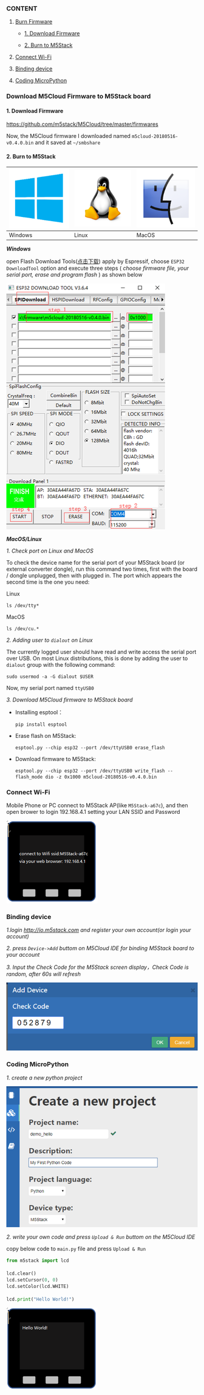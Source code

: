 
### CONTENT

1. [Burn Firmware](#Burn-Firmwared)

    - [1. Download Firmware](#1-download-firmware)
   
    - [2. Burn to M5Stack](#2-Burn-to-M5Stack)

1. [Connect Wi-Fi](#connect-wi-fi)

3. [Binding device](#binding-device)

4. [Coding MicroPython](#coding-micropython)


### Download M5Cloud Firmware to M5Stack board
#### 1. Download Firmware
https://github.com/m5stack/M5Cloud/tree/master/firmwares
  
Now, the M5Cloud firmware I downloaded named `m5cloud-20180516-v0.4.0.bin`
and it saved at `~/smbshare`

#### 2. Burn to M5Stack
![image](platform_picture/windows-logo1.png) | ![image](platform_picture/linux-logo1.png) | ![image](platform_picture/macos-logo1.png) 
---|---|---
Windows | Linux | MacOS

***Windows***

open Flash Download Tools([点击下载](https://www.espressif.com/sites/default/files/tools/flash_download_tools_v3.6.4.rar)) apply by Espressif, choose `ESP32 DownloadTool` option and execute three steps ( *choose firmware file, your serial port, erase and program flash* ) as shown below

![image](M5Stack_MicroPython_UserGuidePictures/windows_download_firmware.png)



***MacOS/Linux***

*1. Check port on Linux and MacOS*

  To check the device name for the serial port of your M5Stack board (or external converter dongle), run this command two times, first with the board / dongle unplugged, then with plugged in. The port which appears the second time is the one you need:

  Linux

  ```
  ls /dev/tty*
  ```
  
  MacOS

  ```
  ls /dev/cu.*
  ```


*2. Adding user to `dialout` on Linux*

The currently logged user should have read and write access the serial port over USB. On most Linux distributions, this is done by adding the user to `dialout` group with the following command:

  ```
  sudo usermod -a -G dialout $USER
  ```
Now, my serial port named `ttyUSB0`

*3. Download M5Cloud firmware to M5Stack board*
  - Installing esptool：
    ```
    pip install esptool
    ```
  - Erase flash on M5Stack:
    ```
    esptool.py --chip esp32 --port /dev/ttyUSB0 erase_flash
    ```
  - Download firmware to M5Stack: 
    ```
    esptool.py --chip esp32 --port /dev/ttyUSB0 write_flash --flash_mode dio -z 0x1000 m5cloud-20180516-v0.4.0.bin
    ```
    
### Connect Wi-Fi


Mobile Phone or PC connect to M5Stack AP(like `M5Stack-a67c`), and then open brower to login 192.168.4.1 setting your LAN SSID and Password

![image](M5Stack_MicroPython_UserGuidePictures/m5stack_connet_wifi.png)

### Binding device

*1.login http://io.m5stack.com and register your own account(or login your account)*

*2. press `Device->Add` buttom on M5Cloud IDE for binding M5Stack board to your account*

*3. Input the Check Code for the M5Stack screen display，Check Code is random, after 60s will refresh*

![image](M5Stack_MicroPython_UserGuidePictures/WebIDE_check_code.png)

### Coding MicroPython

*1. create a new python project*

![image](M5Stack_MicroPython_UserGuidePictures/create_a_new_project.png)

*2. write your own code and press `Upload & Run` buttom on the M5Cloud IDE*

copy below code to `main.py` file and press `Upload & Run` 

``` python
from m5stack import lcd

lcd.clear()
lcd.setCursor(0, 0)
lcd.setColor(lcd.WHITE)

lcd.print("Hello World!")

```

![image](M5Stack_MicroPython_UserGuidePictures/display_hello_world.png)

